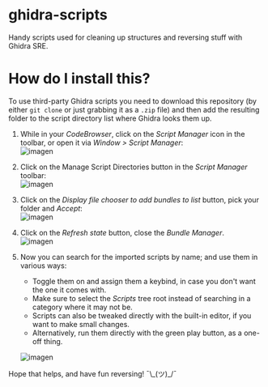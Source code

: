 # ghidra-scripts
Handy scripts used for cleaning up structures and reversing stuff with Ghidra SRE.

# How do I install this?
To use third-party Ghidra scripts you need to download this repository (by either `git clone` or just grabbing it as a `.zip` file) and then add the resulting folder to the script directory list where Ghidra looks them up.

1. While in your *CodeBrowser*, click on the *Script Manager* icon in the toolbar, or open it via *Window > Script Manager*:  
![imagen](https://user-images.githubusercontent.com/690187/235011713-45c3b4cd-743e-4dbd-8e4a-b5690c934363.png)

2. Click on the Manage Script Directories button in the *Script Manager* toolbar:  
![imagen](https://user-images.githubusercontent.com/690187/235011635-dd93622b-30ad-4773-aa2b-b5c1e9e45347.png)

3. Click on the *Display file chooser to add bundles to list* button, pick your folder and *Accept*:  
![imagen](https://user-images.githubusercontent.com/690187/235012478-668c56cb-ce8b-456c-a657-63df7f809fb8.png)

4. Click on the *Refresh state* button, close the *Bundle Manager*.  
![imagen](https://user-images.githubusercontent.com/690187/235013083-f8ac60dc-9353-4e7e-8dc8-7c45b53432af.png)

5. Now you can search for the imported scripts by name; and use them in various ways:
   * Toggle them on and assign them a keybind, in case you don't want the one it comes with.
   * Make sure to select the *Scripts* tree root instead of searching in a category where it may not be.
   * Scripts can also be tweaked directly with the built-in editor, if you want to make small changes.  
   * Alternatively, run them directly with the green play button, as a one-off thing.  
   
   ![imagen](https://user-images.githubusercontent.com/690187/235012919-afc4d58f-1439-437c-8165-29a01fb7d87d.png)

Hope that helps, and have fun reversing! ¯\\\_(ツ)_/¯
